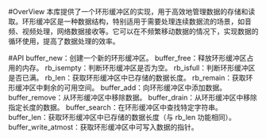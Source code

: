 #OverView
本库提供了一个环形缓冲区的实现，用于高效地管理数据的存储和读取。环形缓冲区是一种数据结构，特别适用于需要处理连续数据流的场景，如音频、视频处理，网络数据接收等。它可以在不频繁移动数据的情况下，实现数据的循环使用，提高了数据处理的效率。

#API
buffer_new：创建一个新的环形缓冲区。
buffer_free：释放环形缓冲区占用的内存。
rb_isempty：判断环形缓冲区是否为空。
rb_isfull：判断环形缓冲区是否已满。
rb_len：获取环形缓冲区中已存储的数据长度。
rb_remain：获取环形缓冲区中剩余的可用空间。
buffer_add：向环形缓冲区中添加数据。
buffer_remove：从环形缓冲区中移除数据。
buffer_drain：从环形缓冲区中移除指定长度的数据。
buffer_search：在环形缓冲区中查找特定字符串。
buffer_len：获取环形缓冲区中已存储的数据长度（与 rb_len 功能相同）。
buffer_write_atmost：获取环形缓冲区中可写入数据的指针。
